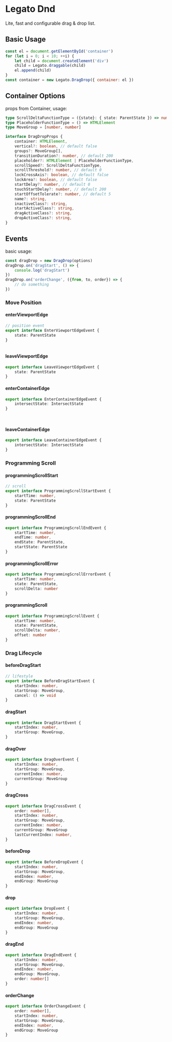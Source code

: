 # Legato Dnd

Lite, fast and configurable drag & drop list.

## Basic Usage

```javascript
const el = document.getElementById('container')
for (let i = 0; i < 10; ++i) {
    let child = document.createElement('div')
    child = Legato.draggable(child)
    el.append(child)
}
const container = new Legato.DragDrop({ container: el })

```

## Container Options

props from Container, usage:

```typescript
type ScrollDeltaFunctionType = ({state}: { state: ParentState }) => number
type PlaceholderFunctionType = () => HTMLElement
type MoveGroup = [number, number]

interface DragDropProps {
    container: HTMLElement,
    vertical?: boolean, // default false
    groups?: MoveGroup[],
    transitionDuration?: number, // default 200
    placeholder?: HTMLElement | PlaceholderFunctionType,
    scrollSpeed?: ScrollDeltaFunctionType,
    scrollThreshold?: number, // default 0
    lockCrossAxis?: boolean, // default false
    lockArea?: boolean, // default false
    startDelay?: number, // default 0
    touchStartDelay?: number, // default 200
    startOffsetTolerate?: number, // default 5
    name?: string,
    inactiveClass?: string,
    startActiveClass?: string,
    dragActiveClass?: string,
    dropActiveClass?: string,
}
```

## Events

basic usage:

```typescript
const dragDrop = new DragDrop(options)
dragDrop.on('dragStart', () => {
    console.log('dragStart')
})
dragDrop.on('orderChange', ({from, to, order}) => {
    // do something
})
```

### Move Position

#### enterViewportEdge

```typescript
// position event
export interface EnterViewportEdgeEvent {
    state: ParentState
}



```

#### leaveViewportEdge

```typescript
export interface LeaveViewportEdgeEvent {
    state: ParentState
}


```

#### enterContainerEdge

```typescript
export interface EnterContainerEdgeEvent {
    intersectState: IntersectState
}




```

#### leaveContainerEdge

```typescript
export interface LeaveContainerEdgeEvent {
    intersectState: IntersectState
}
```

### Programming Scroll

#### programmingScrollStart

```typescript
// scroll
export interface ProgrammingScrollStartEvent {
    startTime: number,
    state: ParentState
}
```

#### programmingScrollEnd

```typescript
export interface ProgrammingScrollEndEvent {
    startTime: number,
    endTime: number,
    endState: ParentState,
    startState: ParentState
}


```

#### programmingScrollError

```typescript
export interface ProgrammingScrollErrorEvent {
    startTime: number,
    state: ParentState,
    scrollDelta: number
}


```

#### programmingScroll

```typescript
export interface ProgrammingScrollEvent {
    startTime: number,
    state: ParentState,
    scrollDelta: number,
    offset: number
}
```

### Drag Lifecycle

#### beforeDragStart

```typescript
// lifestyle
export interface BeforeDragStartEvent {
    startIndex: number,
    startGroup: MoveGroup,
    cancel: () => void
}
```

#### dragStart

```typescript
export interface DragStartEvent {
    startIndex: number,
    startGroup: MoveGroup,
}

```

#### dragOver

```typescript
export interface DragOverEvent {
    startIndex: number,
    startGroup: MoveGroup,
    currentIndex: number,
    currentGroup: MoveGroup
}


```

#### dragCross

```typescript
export interface DragCrossEvent {
    order: number[],
    startIndex: number,
    startGroup: MoveGroup,
    currentIndex: number,
    currentGroup: MoveGroup
    lastCurrentIndex: number,
}


```

#### beforeDrop

```typescript
export interface BeforeDropEvent {
    startIndex: number,
    startGroup: MoveGroup,
    endIndex: number,
    endGroup: MoveGroup
}

```

#### drop

```typescript
export interface DropEvent {
    startIndex: number,
    startGroup: MoveGroup,
    endIndex: number,
    endGroup: MoveGroup
}


```

#### dragEnd

```typescript
export interface DragEndEvent {
    startIndex: number,
    startGroup: MoveGroup,
    endIndex: number,
    endGroup: MoveGroup,
    order: number[]
}


```

#### orderChange

```typescript
export interface OrderChangeEvent {
    order: number[],
    startIndex: number,
    startGroup: MoveGroup,
    endIndex: number,
    endGroup: MoveGroup
}
```


